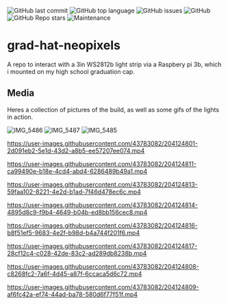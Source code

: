 ![GitHub last commit](https://img.shields.io/github/last-commit/averwhy/neopixels-grad-hat?style=flat-square)
![GitHub top language](https://img.shields.io/github/languages/top/averwhy/neopixels-grad-hat?color=3572a5&style=flat-square)
![GitHub issues](https://img.shields.io/github/issues/averwhy/neopixels-grad-hat?style=flat-square)
![GitHub](https://img.shields.io/github/license/averwhy/neopixels-grad-hat?style=flat-square)
![GitHub Repo stars](https://img.shields.io/github/stars/averwhy/neopixels-grad-hat?color=e3b341&style=flat-square)
![Maintenance](https://img.shields.io/maintenance/no/2022?style=flat-square)

# grad-hat-neopixels
A repo to interact with a 3in WS2812b light strip via a Raspbery pi 3b, which i mounted on my high school graduation cap.

## Media
Heres a collection of pictures of the build, as well as some gifs of the lights in action.

![IMG_5486](https://user-images.githubusercontent.com/43783082/204124768-69fe571e-f5e5-47fa-a143-20f520a683dd.png)
![IMG_5487](https://user-images.githubusercontent.com/43783082/204124773-e4531e42-1d39-464e-81fa-f88eec9ec78a.png)
![IMG_5485](https://user-images.githubusercontent.com/43783082/204124776-4be8a1f9-f442-4b51-b207-7361fa1db8d2.png)



https://user-images.githubusercontent.com/43783082/204124801-2d091eb2-5e1d-43d2-a8b5-ee57207ee074.mp4


https://user-images.githubusercontent.com/43783082/204124811-ca99490e-b18e-4cd4-abd4-6286489b49a1.mp4



https://user-images.githubusercontent.com/43783082/204124813-59faa102-8221-4e2d-b1ad-7f46d478ec6c.mp4



https://user-images.githubusercontent.com/43783082/204124814-4895d8c9-f9b4-4649-b04b-ed8bb156cec8.mp4



https://user-images.githubusercontent.com/43783082/204124816-b8f51ef5-9683-4e2f-b98d-b4a744f201f6.mp4



https://user-images.githubusercontent.com/43783082/204124817-28cf12c4-c028-42de-83c2-ad289db8238b.mp4



https://user-images.githubusercontent.com/43783082/204124808-c8268fc2-7a6f-4d45-a87f-6ccaca5d6c72.mp4



https://user-images.githubusercontent.com/43783082/204124809-af6fc42a-ef74-44ad-ba78-580d6f77f51f.mp4

